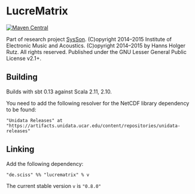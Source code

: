 # LucreMatrix

[![Maven Central](https://maven-badges.herokuapp.com/maven-central/de.sciss/lucrematrix_2.11/badge.svg)](https://maven-badges.herokuapp.com/maven-central/de.sciss/lucrematrix_2.11)

Part of research project [SysSon](http://sysson.kug.ac.at/). (C)opyright 2014&ndash;2015 Institute of Electronic Music and Acoustics. (C)opyright 2014&ndash;2015 by Hanns Holger Rutz. All rights reserved. Published under the GNU Lesser General Public License v2.1+.

## Building

Builds with sbt 0.13 against Scala 2.11, 2.10.

You need to add the following resolver for the NetCDF library dependency to be found:

    "Unidata Releases" at "https://artifacts.unidata.ucar.edu/content/repositories/unidata-releases"

## Linking

Add the following dependency:

    "de.sciss" %% "lucrematrix" % v

The current stable version `v` is `"0.8.0"`
